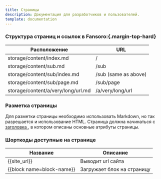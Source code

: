 ```yaml
---
title: Страницы
description: Документация для разработчиков и пользователей.
template: documentation
---
```


### Структура страниц и ссылок в Fansoro:{.margin-top-hard}

<table class="table">
    <thead>
        <tr><th>Расположение</th><th>URL</th></tr>
    </thead>
    <tbody>
        <tr><td>storage/content/index.md</td><td>/</td></tr>
        <tr><td>storage/content/sub.md</td><td>/sub</td></tr>
        <tr><td>storage/content/sub/index.md</td><td>/sub (same as above)</td></tr>
        <tr><td>storage/content/sub/page.md</td><td>/sub/page</td></tr>
        <tr><td>storage/content/a/very/long/url.md</td><td>/a/very/long/url</td></tr>
    </tbody>
</table>


### Разметка страницы

Для разметки страницы необходимо использовать Markdown, но так разрешается и использование HTML. Страница должна начинаться с [заголовка ]({site_url}/documentation/content/pages-headers), в котором описаны основные атрибуты страницы.


### Шорткоды доступные на странице

<table class="table">
    <thead>
        <tr><th>Название</th><th>Описание</th></tr>
    </thead>
    <tbody>
        <tr><td>{{site_url}}</td><td>Выводит url сайта</td></tr>
        <tr><td>{{block name=block-name}}</td><td>Загружает блок на страницу</td></tr>
    </tbody>
</table>
